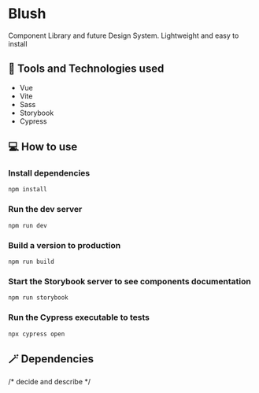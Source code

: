 # Blush

Component Library and future Design System. Lightweight and easy to install

## 🧰 Tools and Technologies used

- Vue
- Vite
- Sass
- Storybook
- Cypress

## 💻 How to use

### Install dependencies
`npm install`

### Run the dev server
`npm run dev`

### Build a version to production
`npm run build`

### Start the Storybook server to see components documentation
`npm run storybook`

### Run the Cypress executable to tests
`npx cypress open`

## 🪄 Dependencies
/* decide and describe */
